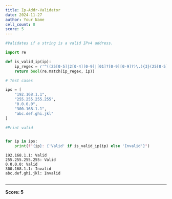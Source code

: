 ```yaml
---
title: Ip-Addr-Validator
date: 2024-11-27
author: Your Name
cell_count: 8
score: 5
---
```


```python
#Validates if a string is a valid IPv4 address.
```


```python
import re


```


```python
def is_valid_ip(ip):
    ip_regex = r'^((25[0-5]|2[0-4][0-9]|[01]?[0-9][0-9]?)\.){3}(25[0-5]|2[0-4][0-9]|[01]?[0-9][0-9]?)$'
    return bool(re.match(ip_regex, ip))


```


```python
# Test cases

```


```python
ips = [
    "192.168.1.1",
    "255.255.255.255",
    "0.0.0.0",
    "300.168.1.1",
    "abc.def.ghi.jkl"
]

```


```python
#Print valid 
```


```python

for ip in ips:
    print(f"{ip}: {'Valid' if is_valid_ip(ip) else 'Invalid'}")
```

    192.168.1.1: Valid
    255.255.255.255: Valid
    0.0.0.0: Valid
    300.168.1.1: Invalid
    abc.def.ghi.jkl: Invalid



```python

```


---
**Score: 5**
